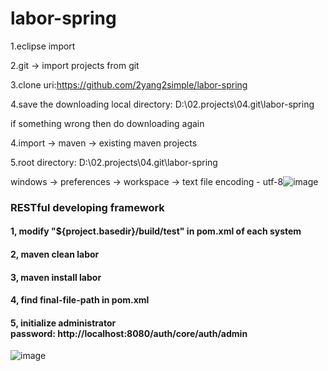 # labor-spring
1.eclipse import

2.git -> import projects from git

3.clone uri:https://github.com/2yang2simple/labor-spring

4.save the downloading local directory: D:\02.projects\04.git\labor-spring

if something wrong then do downloading again

4.import -> maven -> existing maven projects

5.root directory: D:\02.projects\04.git\labor-spring

windows -> preferences -> workspace -> text file encoding - utf-8![image](https://user-images.githubusercontent.com/30278883/174005218-ad4b23a2-88f9-49a4-9864-c9baa57b97e3.png)

### RESTful developing framework
#### 1, modify "<directory>${project.basedir}/build/test</directory>" in pom.xml of each system 
#### 2, maven clean labor
#### 3, maven install labor
#### 4, find final-file-path in pom.xml
#### 5, initialize administrator password: http://localhost:8080/auth/core/auth/admin


![image](https://raw.githubusercontent.com/2yang2simple/labor-spring/master/readme/arch.png)


